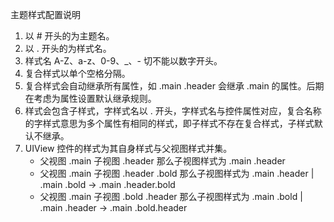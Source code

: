 主题样式配置说明
1. 以 # 开头的为主题名。
2. 以 . 开头的为样式名。
3. 样式名 A-Z、a-z、0-9、_、- 切不能以数字开头。
4. 复合样式以单个空格分隔。
5. 复合样式会自动继承所有属性，如 .main .header 会继承 .main 的属性。后期在考虑为属性设置默认继承规则。
6. 样式会包含子样式，字样式名以 . 开头，字样式名与控件属性对应，复合名称的字样式意思为多个属性有相同的样式，即子样式不存在复合样式，子样式默认不继承。
7. UIView 控件的样式为其自身样式与父视图样式并集。
    - 父视图 .main 子视图 .header 那么子视图样式为 .main .header
    - 父视图 .main 子视图 .header .bold 那么子视图样式为 .main .header | .main .bold -> .main .header.bold
    - 父视图 .main 子视图 .bold .header 那么子视图样式为 .main .bold | .main .header -> .main .bold.header


